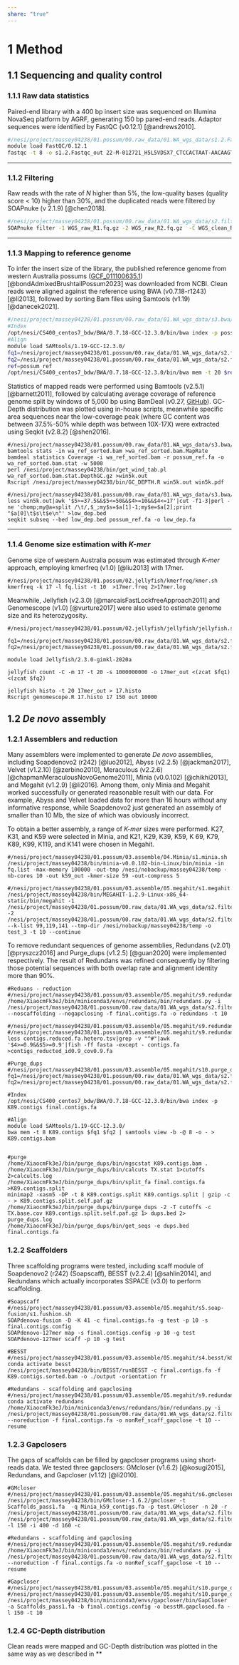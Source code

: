 ```yaml
---
share: "true"
---
```

# 1 Method
## 1.1 Sequencing and quality control

### 1.1.1 Raw data statistics 

Paired-end library with a 400 bp insert size was sequenced on Illumina NovaSeq platform by AGRF, generating 150 bp pared-end reads. Adaptor sequences were identified by FastQC (v0.12.1) [@andrews2010].

```bash
#/nesi/project/massey04238/01.possum/00.raw_data/01.WA_wgs_data/s1.2.Fastqc.sh
module load FastQC/0.12.1
fastqc -t 8 -o s1.2.Fastqc_out 22-M-012721_H5L5VDSX7_CTCCACTAAT-AACAAGTACA_L001_R1.fastq.gz 22-M-012721_H5L5VDSX7_CTCCACTAAT-AACAAGTACA_L001_R2.fastq.gz
```

---
### 1.1.2 Filtering

Raw reads with the rate of *N* higher than 5%, the low-quality bases (quality score < 10) higher than 30%, and the duplicated reads were filtered by SOAPnuke (v 2.1.9) [@chen2018].

```bash
#/nesi/project/massey04238/01.possum/00.raw_data/01.WA_wgs_data/s2.filter.sh
SOAPnuke filter -1 WGS_raw_R1.fq.gz -2 WGS_raw_R2.fq.gz  -C WGS_clean_R1.fq.gz -D WGS_clean_R2.fq.gz -l 10 -q 0.3 -n 0.05 -c filter_other.config -o s2.filtered -T 10
```

---
### 1.1.3 Mapping to reference genome

To infer the insert size of the library, the published reference genome from western Australia possums ([GCF_011100635.1](https://www.ncbi.nlm.nih.gov/datasets/genome/GCF_011100635.1/)) [@bondAdmixedBrushtailPossum2023] was downloaded from NCBI. Clean reads were aligned against the reference using BWA (v0.7.18-r1243) [@li2013], followed by sorting Bam files using Samtools (v1.19) [@danecek2021].

```bash
#/nesi/project/massey04238/01.possum/00.raw_data/01.WA_wgs_data/s3.bwa/s1.bwa.sh
#Index
/opt/nesi/CS400_centos7_bdw/BWA/0.7.18-GCC-12.3.0/bin/bwa index -p possum_ref possum_ref.fa
#Align
module load SAMtools/1.19-GCC-12.3.0/
fq1=/nesi/project/massey04238/01.possum/00.raw_data/01.WA_wgs_data/s2.filtered/WGS_clean_R1.fq.gz
fq2=/nesi/project/massey04238/01.possum/00.raw_data/01.WA_wgs_data/s2.filtered/WGS_clean_R2.fq.gz
ref=possum_ref
/opt/nesi/CS400_centos7_bdw/BWA/0.7.18-GCC-12.3.0/bin/bwa mem -t 20 $ref $fq1 $fq2|samtools view -bS -@ 20 -|samtools sort -@ 20 - -o wa_ref_sorted.bam
```

Statistics of mapped reads were performed using Bamtools (v2.5.1) [@barnett2011], followed by calculating average coverage of reference genome split by windows of 5,000 bp using BamDeal (v0.27, [GitHub](https://github.com/BGI-shenzhen/BamDeal)). GC-Depth distribution was plotted using in-house scripts, meanwhile specific area sequences near the low-coverage peak (where GC content was between 37.5%-50% while depth was between 10X-17X) were extracted using Seqkit (v2.8.2) [@shen2016].

```shell
#/nesi/project/massey04238/01.possum/00.raw_data/01.WA_wgs_data/s3.bwa/s2.stat.sh
bamtools stats -in wa_ref_sorted.bam >wa_ref_sorted.bam.MapRate
bamdeal statistics Coverage -i wa_ref_sorted.bam -r possum_ref.fa -o wa_ref_sorted.bam.stat -w 5000
perl /nesi/project/massey04238/bin/get_wind_tab.pl wa_ref_sorted.bam.stat.DepthGC.gz >win5k.out
Rscript /nesi/project/massey04238/bin/GC_DEPTH.R win5k.out win5k.pdf
```

```shell
#/nesi/project/massey04238/01.possum/00.raw_data/01.WA_wgs_data/s3.bwa/low.sh
less win5k.out|awk '$5>=37.5&&$5<=50&&$4>=10&&$4<=17'|cut -f1-3|perl -ne 'chomp;my@a=split /\t/,$_;my$s=$a[1]-1;my$e=$a[2];print "$a[0]\t$s\t$e\n"' >low_dep.bed
seqkit subseq --bed low_dep.bed possum_ref.fa -o low_dep.fa
```

---
### 1.1.4 Genome size estimation with *K-mer*

Genome size of western Australia possum was estimated through *K-mer* approach, employing kmerfreq (v1.0) [@liu2013] with 17mer.

```shell
#/nesi/project/massey04238/01.possum/02.jellyfish/kmerfreq/kmer.sh
kmerfreq -k 17 -l fq.list -t 10  >17mer.freq 2>17mer.log
```

Meanwhile, Jellyfish (v2.3.0) [@marcaisFastLockfreeApproach2011] and Genomescope (v1.0) [@vurture2017] were also used to estimate genome size and its heterozygosity.

```shell
#/nesi/project/massey04238/01.possum/02.jellyfish/jellyfish/jellyfish.sh

fq1=/nesi/project/massey04238/01.possum/00.raw_data/01.WA_wgs_data/s2.filtered/WGS_clean_R1.fq.gz
fq2=/nesi/project/massey04238/01.possum/00.raw_data/01.WA_wgs_data/s2.filtered/WGS_clean_R2.fq.gz

module load Jellyfish/2.3.0-gimkl-2020a

jellyfish count -C -m 17 -t 20 -s 1000000000 -o 17mer_out <(zcat $fq1) <(zcat $fq2)

jellyfish histo -t 20 17mer_out > 17.histo
Rscript genomescope.R 17.histo 17 150 out 10000
```

## 1.2 *De novo* assembly

### 1.2.1 Assemblers and reduction

Many assemblers were implemented to generate *De novo* assemblies, including Soapdenovo2 (r242) [@luo2012], Abyss (v2.2.5) [@jackman2017], Velvet (v1.2.10) [@zerbino2010], Meraculous (v2.2.6) [@chapmanMeraculousNovoGenome2011], Minia (v0.0.102) [@chikhi2013], and Megahit (v1.2.9) [@li2016]. Among them, only Minia and Megahit worked successfully or generated reasonable result with our data. For example, Abyss and Velvet loaded data for more than 16 hours without any informative response, while Soapdenovo2 just generated an assembly of smaller than 10 Mb, the size of which was obviously incorrect.

To obtain a better assembly, a range of *K-mer* sizes were performed. K27, K31, and K59 were selected in Minia, and K21, K29, K39, K59, K 69, K79, K89, K99, K119, and K141 were chosen in Megahit.

```shell
#/nesi/project/massey04238/01.possum/03.assemble/04.Minia/s1.minia.sh
/nesi/project/massey04238/bin/minia-v0.0.102-bin-Linux/bin/minia -in fq.list -max-memory 100000 -out-tmp /nesi/nobackup/massey04238/temp -nb-cores 10 -out k59_out -kmer-size 59 -out-compress 5
```

```shell
#/nesi/project/massey04238/01.possum/03.assemble/05.megahit/s1.megahit.sh
/nesi/project/massey04238/bin/MEGAHIT-1.2.9-Linux-x86_64-static/bin/megahit -1 /nesi/project/massey04238/01.possum/00.raw_data/01.WA_wgs_data/s2.filtered/WGS_clean_R1.fq.gz -2 /nesi/project/massey04238/01.possum/00.raw_data/01.WA_wgs_data/s2.filtered/WGS_clean_R2.fq.gz --k-list 99,119,141 --tmp-dir /nesi/nobackup/massey04238/temp -o test_3 -t 10 --continue
```

To remove redundant sequences of genome assemblies, Redundans (v2.01) [@pryszcz2016] and Purge_dups (v1.2.5) [@guan2020] were implemented respectively. The result of Redundans was refined consequently by filtering those potential sequences with both overlap rate and alignment identity more than 90%.

```shell
#Reduans - reduction
#/nesi/project/massey04238/01.possum/03.assemble/05.megahit/s9.redundans/reduction/redundans.sh
/home/XiaocmFk3eJ/bin/miniconda3/envs/redundans/bin/redundans.py -i /nesi/project/massey04238/01.possum/00.raw_data/01.WA_wgs_data/s2.filtered/WGS_clean_R*.fq.gz --noscaffolding --nogapclosing -f final.contigs.fa -o redundans -t 10

#/nesi/project/massey04238/01.possum/03.assemble/05.megahit/s9.redundans/reduction/redundans/stat.sh
#/nesi/project/massey04238/01.possum/03.assemble/05.megahit/s9.redundans/reduction/redundans/contigs.reduced.fa.hetero.tsv
less contigs.reduced.fa.hetero.tsv|grep -v "^#"|awk '$4>=0.9&&$5>=0.9'|fish -ff fasta -except - contigs.fa >contigs_reducted_id0.9_cov0.9.fa
```

```shell
#Purge_dups
#/nesi/project/massey04238/01.possum/03.assemble/05.megahit/s10.purge_dups/purge_dup.sh
fq1=/nesi/project/massey04238/01.possum/00.raw_data/01.WA_wgs_data/s2.filtered/WGS_clean_R1.fq.gz
fq2=/nesi/project/massey04238/01.possum/00.raw_data/01.WA_wgs_data/s2.filtered/WGS_clean_R2.fq.gz

#Index
/opt/nesi/CS400_centos7_bdw/BWA/0.7.18-GCC-12.3.0/bin/bwa index -p K89.contigs final.contigs.fa

#Align
module load SAMtools/1.19-GCC-12.3.0/
bwa mem -t 8 K89.contigs $fq1 $fq2 | samtools view -b -@ 8 -o - > K89.contigs.bam


#purge
/home/XiaocmFk3eJ/bin/purge_dups/bin/ngscstat K89.contigs.bam .
/home/XiaocmFk3eJ/bin/purge_dups/bin/calcuts TX.stat 1>cutoffs 2>calcults.log
/home/XiaocmFk3eJ/bin/purge_dups/bin/split_fa final.contigs.fa >K89.contigs.split
minimap2 -xasm5 -DP -t 8 K89.contigs.split K89.contigs.split | gzip -c - > K89.contigs.split.self.paf.gz
/home/XiaocmFk3eJ/bin/purge_dups/bin/purge_dups -2 -T cutoffs -c TX.base.cov K89.contigs.split.self.paf.gz 1> dups.bed 2> purge_dups.log
/home/XiaocmFk3eJ/bin/purge_dups/bin/get_seqs -e dups.bed final.contigs.fa
```

### 1.2.2 Scaffolders

Three scaffolding programs were tested, including scaff module of Soapdenovo2 (r242) (Soapscaff), BESST (v2.2.4) [@sahlin2014], and Redundans which actually incorporates SSPACE (v3.0) to perform scaffolding.

```shell
#Soapscaff
#/nesi/project/massey04238/01.possum/03.assemble/05.megahit/s5.soap-fusion/s1.fushion.sh
SOAPdenovo-fusion -D -K 41 -c final.contigs.fa -g test -p 10 -s final.contigs.config
SOAPdenovo-127mer map -s final.contigs.config -p 10 -g test
SOAPdenovo-127mer scaff -p 10 -g test
```

```shell
#BESST
#/nesi/project/massey04238/01.possum/03.assemble/05.megahit/s4.besst/k89/run.sh
conda activate besst
/nesi/project/massey04238/bin/BESST/runBESST -c final.contigs.fa -f K89.contigs.sorted.bam -o ./output -orientation fr
```

```shell
#Redundans - scaffolding and gapclosing
#/nesi/project/massey04238/01.possum/03.assemble/05.megahit/s9.redundans/scaffolding/nonRef_scaff_gapclose/nonRef_scaff_gapclose.sh
conda activate redundans
/home/XiaocmFk3eJ/bin/miniconda3/envs/redundans/bin/redundans.py -i /nesi/project/massey04238/01.possum/00.raw_data/01.WA_wgs_data/s2.filtered/WGS_clean_R*.fq.gz --noreduction -f final.contigs.fa -o nonRef_scaff_gapclose -t 10 --resume
```

### 1.2.3 Gapclosers

The gaps of scaffolds can be filled by gapcloser programs using short-reads data. We tested three gapclosers: GMcloser (v1.6.2) [@kosugi2015], Redundans, and Gapcloser (v1.12) [@li2010].

```shell
#GMcloser
#/nesi/project/massey04238/01.possum/03.assemble/05.megahit/s6.gmcloser/gmcloser/gmcloser.sh
/nesi/project/massey04238/bin/GMcloser-1.6.2/gmcloser -t Scaffolds_pass1.fa  -q Minia_k59_contigs.fa -p test.GMcloser -n 20 -r /nesi/project/massey04238/01.possum/00.raw_data/01.WA_wgs_data/s2.filtered/WGS_clean_R1.fq.gz /nesi/project/massey04238/01.possum/00.raw_data/01.WA_wgs_data/s2.filtered/WGS_clean_R2.fq.gz -l 150 -i 400 -d 160 -c
```

```shell
#Redundans - scaffolding and gapclosing
#/nesi/project/massey04238/01.possum/03.assemble/05.megahit/s9.redundans/scaffolding/nonRef_scaff_gapclose/nonRef_scaff_gapclose.sh
/home/XiaocmFk3eJ/bin/miniconda3/envs/redundans/bin/redundans.py -i /nesi/project/massey04238/01.possum/00.raw_data/01.WA_wgs_data/s2.filtered/WGS_clean_R*.fq.gz --noreduction -f final.contigs.fa -o nonRef_scaff_gapclose -t 10 --resume
```

```shell
#Gapcloser
#/nesi/project/massey04238/01.possum/03.assemble/05.megahit/s10.purge_dups/s3.besst/k89_purged_besst/m400/gapcloser/gapcloser.sh
#/nesi/project/massey04238/01.possum/03.assemble/05.megahit/s10.purge_dups/s3.besst/k89_purged_besst/m400/gapcloser/final.contigs.config
/nesi/project/massey04238/bin/miniconda3/envs/gapcloser/bin/GapCloser -a Scaffolds_pass1.fa -b final.contigs.config -o besstM.gapclosed.fa -l 150 -t 10
```

### 1.2.4 GC-Depth distribution

Clean reads were mapped and GC-Depth distribution was plotted in the same way as we described in **